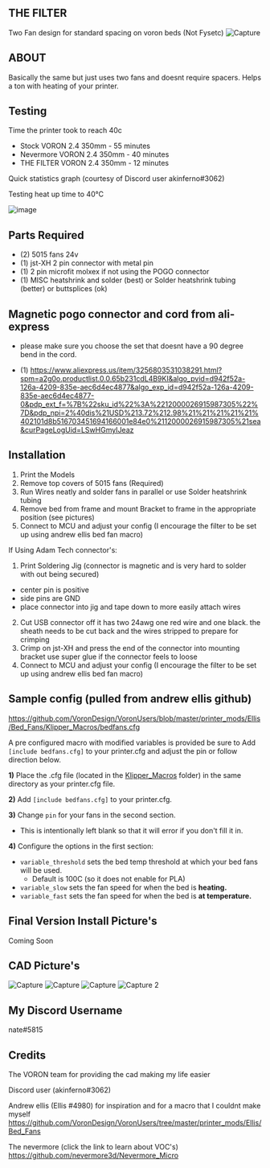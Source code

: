 <h2>THE FILTER</h2>

Two Fan design for standard spacing on voron beds (Not Fysetc)
![Capture](https://user-images.githubusercontent.com/40711977/206071335-f1223fbc-f680-44b8-91a9-98b2479612f7.PNG)

<h2>ABOUT</h2>
Basically the same but just uses two fans and doesnt require spacers. Helps a ton with heating of your printer.


<h2>Testing</h2>

Time the printer took to reach 40c
* Stock VORON 2.4 350mm - 55 minutes
* Nevermore VORON 2.4 350mm - 40 minutes
* THE FILTER VORON 2.4 350mm - 12 minutes

Quick statistics graph (courtesy of Discord user akinferno#3062)

Testing heat up time to 40°C

![image](https://user-images.githubusercontent.com/40711977/205898660-43da5bac-684c-4fba-b842-941ae9fd0de9.png)



<h2>Parts Required</h2>

* (2) 5015 fans 24v
* (1) jst-XH 2 pin connector with metal pin
* (1) 2 pin microfit molxex if not using the POGO connector
* (1) MISC heatshrink and solder (best) or Solder heatshrink tubing (better) or buttsplices (ok)

<h2> Magnetic pogo connector and cord from ali-express</h2>

* please make sure you choose the set that doesnt have a 90 degree bend in the cord.

* (1) https://www.aliexpress.us/item/3256803531038291.html?spm=a2g0o.productlist.0.0.65b231cdL4B9KI&algo_pvid=d942f52a-126a-4209-835e-aec6d4ec4877&algo_exp_id=d942f52a-126a-4209-835e-aec6d4ec4877-0&pdp_ext_f=%7B%22sku_id%22%3A%2212000026915987305%22%7D&pdp_npi=2%40dis%21USD%213.72%212.98%21%21%21%21%21%402101d8b516703451694166001e84e0%2112000026915987305%21sea&curPageLogUid=LSwHGmyIJeaz



<h2>Installation</h2>

1) Print the Models
2) Remove top covers of 5015 fans (Required)
3) Run Wires neatly and solder fans in parallel or use Solder heatshrink tubing
4) Remove bed from frame and mount Bracket to frame in the appropriate position (see pictures)
5) Connect to MCU and adjust your config (I encourage the filter to be set up using andrew ellis bed fan macro)

If Using Adam Tech connector's:
1) Print Soldering Jig (connector is magnetic and is very hard to solder with out being secured)
* center pin is positive 
* side pins are GND
* place connector into jig and tape down to more easily attach wires
2) Cut USB connector off it has two 24awg one red wire and one black. the sheath needs to be cut back and the wires stripped to prepare for crimping
3) Crimp on jst-XH and press the end of the connector into mounting bracket use super glue if the connector feels to loose
4) Connect to MCU and adjust your config (I encourage the filter to be set up using andrew ellis bed fan macro)





<h2>Sample config (pulled from andrew ellis github)</h2>

https://github.com/VoronDesign/VoronUsers/blob/master/printer_mods/Ellis/Bed_Fans/Klipper_Macros/bedfans.cfg

A pre configured macro with modified variables is provided be sure to Add `[include bedfans.cfg]` to your printer.cfg and adjust the pin or follow direction below.

**1)** Place the .cfg file (located in the [Klipper_Macros](./Klipper_Macros) folder) in the same directory as your printer.cfg file. 

**2)** Add `[include bedfans.cfg]` to your printer.cfg.

**3)** Change `pin` for your fans in the second section. 
- This is intentionally left blank so that it will error if you don't fill it in.

**4)** Configure the options in the first section:

- `variable_threshold` sets the bed temp threshold at which your bed fans will be used. 
    - Default is 100C (so it does not enable for PLA)
- `variable_slow` sets the fan speed for when the bed is **heating.** 
- `variable_fast` sets the fan speed for when the bed is **at temperature.**

<h2> Final Version Install Picture's </h2>

Coming Soon

<h2> CAD Picture's</h2>

![Capture](https://user-images.githubusercontent.com/40711977/206071240-cf6bc2a2-0eaa-45a9-9f45-24e4b7bbde2f.PNG)
![Capture](https://user-images.githubusercontent.com/40711977/206071363-46ecd10d-1885-48b7-8d1a-6527672f7e51.PNG)
![Capture](https://user-images.githubusercontent.com/40711977/206072469-2b4b24e0-46da-4d50-a653-33b967045e98.PNG)
![Capture 2](https://user-images.githubusercontent.com/40711977/206072474-19cf3e0c-233a-4c2a-9291-e493c7e20ab0.PNG)

<h2> My Discord Username</h2>

nate#5815

<h2>Credits</h2>

The VORON team for providing the cad making my life easier

Discord user (akinferno#3062)

Andrew ellis (Ellis #4980) for inspiration and for a macro that I couldnt make myself https://github.com/VoronDesign/VoronUsers/tree/master/printer_mods/Ellis/Bed_Fans

The nevermore (click the link to learn about VOC's) https://github.com/nevermore3d/Nevermore_Micro

